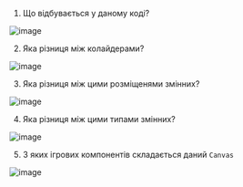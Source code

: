 1. Що відбувається у даному коді?

![image](https://github.com/user-attachments/assets/0dbd6d24-5c6f-498b-9a1e-f44d1d543b06)

2. Яка різниця між  колайдерами?

![image](https://github.com/user-attachments/assets/13bee658-2438-4dad-9fa7-bec43ea7afcc)

3. Яка різниця між цими розміщенями змінних?

![image](https://github.com/user-attachments/assets/78f13045-174b-44ff-9078-78609e1154e6)

4. Яка різниця між цими типами змінних?

![image](https://github.com/user-attachments/assets/757eb348-0c4b-41ca-ab43-f11340e373ce)

5. З яких ігрових компонентів складається даний `Canvas`

![image](https://github.com/user-attachments/assets/4d86f45b-f8c3-4aea-adff-b240710cb1b5)
